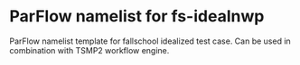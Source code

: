 # ParFlow namelist for fs-idealnwp

ParFlow namelist template for fallschool idealized test case. Can be used in combination with TSMP2 workflow engine.
